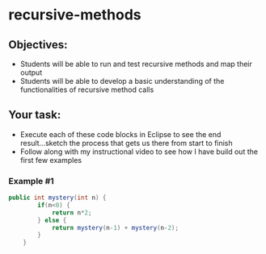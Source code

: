 # recursive-methods

## Objectives:
- Students will be able to run and test recursive methods and map their output 
- Students will be able to develop a basic understanding of the functionalities of recursive method calls

## Your task:
- Execute each of these code blocks in Eclipse to see the end result...sketch the process that gets us there from start to finish
- Follow along with my instructional video to see how I have build out the first few examples

### Example #1

``` java
public int mystery(int n) {
		if(n<0) {
			return n*2;
		} else {
			return mystery(n-1) + mystery(n-2);
		}
	}
```


